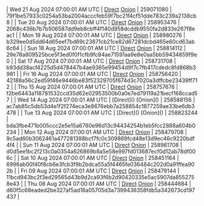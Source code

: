 | Wed 21 Aug 2024 07:00:01 AM UTC | [Direct](<html>) [Onion]() | 259071080 | 79f1be57933c0254a53ba2004acccfeb59f7bc21f4cf51dde783c239a2138cb8 | 
| Tue 20 Aug 2024 07:00:01 AM UTC | [Direct](<html>) [Onion]() | 258953476 | 2068c436b7b7b506587dd9eb8cbff4f140d958dcddb9550fa2d833e267f8eac1 | 
| Mon 19 Aug 2024 07:00:01 AM UTC | [Direct](<html>) [Onion]() | 258980276 | b329ee0d5dd64d65eef7bd69c23871cb21ce82d67281dcbd465e60cd63ab6c64 | 
| Sun 18 Aug 2024 07:00:01 AM UTC | [Direct](https://oshi.at/yEzy) [Onion](http://5ety7tpkim5me6eszuwcje7bmy25pbtrjtue7zkqqgziljwqy3rrikqd.onion/yEzy) | 258814112 | 29e78a809525bce5f3ed0f0f1cfb9fc84ae71591aa9e8e0aa5bb59434859f9e0 | 
| Sat 17 Aug 2024 07:00:01 AM UTC | [Direct](https://oshi.at/ohdn) [Onion](http://5ety7tpkim5me6eszuwcje7bmy25pbtrjtue7zkqqgziljwqy3rrikqd.onion/ohdn) | 258731708 | b93dd38acf4225d5d478447b4ae9365e99454d9f7c7fb417cdedc8fd868b3981 | 
| Fri 16 Aug 2024 07:00:01 AM UTC | [Direct](https://oshi.at/ekbQ) [Onion](http://5ety7tpkim5me6eszuwcje7bmy25pbtrjtue7zkqqgziljwqy3rrikqd.onion/ekbQ) | 258756420 | 42188a56c2ed59f46e9446be83f52329705f674d3c7020a3dffcbe23439ff712 | 
| Thu 15 Aug 2024 07:00:01 AM UTC | [Direct](https://oshi.at/Fmwt) [Onion](http://5ety7tpkim5me6eszuwcje7bmy25pbtrjtue7zkqqgziljwqy3rrikqd.onion/Fmwt) | 258757676 | f2be6443a118781532ccd35d62e02953500b0a0e7ed79119a21becf168ccad57 | 
| Wed 14 Aug 2024 07:00:01 AM UTC | [Direct](</body></html>) [Onion](</body></html>) | 258588156 | ac7ab85c5db53d4e1f2f274eca3e8676ebb7a258854c1877259ae33be6db3478 | 
| Tue 13 Aug 2024 07:00:01 AM UTC | [Direct](</body></html>) [Onion](</body></html>) | 258823244 | bda3fbe471b005ccc2e5e15a6780e96d13c94434254b1eb5fcc2888a604b0234 | 
| Mon 12 Aug 2024 07:00:01 AM UTC | [Direct](https://oshi.at/BwQt) [Onion](http://5ety7tpkim5me6eszuwcje7bmy25pbtrjtue7zkqqgziljwqy3rrikqd.onion/BwQt) | 258479708 | 9c5ad60b3062461a477281398bcf7fc0c309869fcd48e13d9ec46c9220bdf4f4 | 
| Sun 11 Aug 2024 07:00:01 AM UTC | [Direct](https://oshi.at/bkfs) [Onion](http://5ety7tpkim5me6eszuwcje7bmy25pbtrjtue7zkqqgziljwqy3rrikqd.onion/bkfs) | 258961708 | d0d5ee1bc2f213c0a0354a626869b8a5e58e997fd013687ecf0d12ab78df006c | 
| Sat 10 Aug 2024 07:00:01 AM UTC | [Direct](https://oshi.at/XQSr) [Onion](http://5ety7tpkim5me6eszuwcje7bmy25pbtrjtue7zkqqgziljwqy3rrikqd.onion/XQSr) | 258451164 | 6996ab00f40f8cb6e3fcb3f9b2bdca55a5f4465fe036484c202d0a91ffea902b | 
| Fri 09 Aug 2024 07:00:01 AM UTC | [Direct](https://oshi.at/Ujxk) [Onion](http://5ety7tpkim5me6eszuwcje7bmy25pbtrjtue7zkqqgziljwqy3rrikqd.onion/Ujxk) | 258479144 | 11bcd943bc2f3ed29565d43b9d2ca93f6b2d90420335e5ac5907da8552758e43 | 
| Thu 08 Aug 2024 07:00:01 AM UTC | [Direct](<html>) [Onion]() | 258444684 | d60f5c68eaded2be327af5ad18a05705d3a7399436358fdb5a342673cd197437 | 
